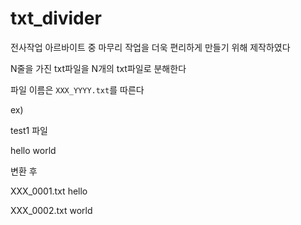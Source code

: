 # txt_divider

전사작업 아르바이트 중 마무리 작업을 더욱 편리하게 만들기 위해 제작하였다

N줄을 가진 txt파일을 N개의 txt파일로 분해한다

파일 이름은 ```XXX_YYYY.txt```를 따른다

ex)

test1 파일

hello
world

변환 후

XXX_0001.txt
hello

XXX_0002.txt
world
